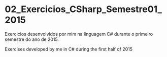 # 02_Exercicios_CSharp_Semestre01_2015
Exercicios desenvolvidos por mim na linguagem C# durante o primeiro semestre do ano de 2015.

Exercises developed by me in C# during the first half of 2015
